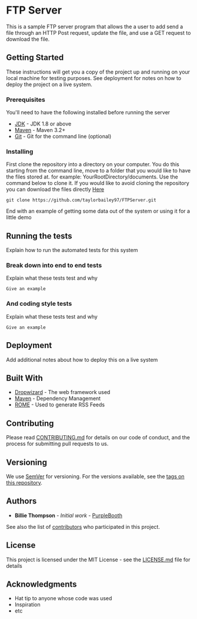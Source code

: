 # FTP Server

This is a sample FTP server program that allows the a user to add send a file through an HTTP Post request, update the file, and use a GET request to download the file.

## Getting Started

These instructions will get you a copy of the project up and running on your local machine for testing purposes. See deployment for notes on how to deploy the project on a live system.

### Prerequisites

You'll need to have the following installed before running the server
* [JDK](https://www.oracle.com/java/technologies/javase-downloads.html) - JDK 1.8 or above
* [Maven](https://maven.apache.org/download.cgi) - Maven 3.2+
* [Git](https://git-scm.com/downloads) - Git for the command line (optional)

### Installing

First clone the repository into a directory on your computer. You do this starting from the command line, move to a folder that you would like to have the files stored at. for example: YourRootDirectory/documents. Use the command below to clone it. If you would like to avoid cloning the repository you can download the files directly [Here](https://github.com/taylorbailey97/FTPServer/archive/master.zip)

```
git clone https://github.com/taylorbailey97/FTPServer.git
```

End with an example of getting some data out of the system or using it for a little demo

## Running the tests

Explain how to run the automated tests for this system

### Break down into end to end tests

Explain what these tests test and why

```
Give an example
```

### And coding style tests

Explain what these tests test and why

```
Give an example
```

## Deployment

Add additional notes about how to deploy this on a live system

## Built With

* [Dropwizard](https://www.oracle.com/java/technologies/javase-downloads.html) - The web framework used
* [Maven](https://maven.apache.org/) - Dependency Management
* [ROME](https://rometools.github.io/rome/) - Used to generate RSS Feeds

## Contributing

Please read [CONTRIBUTING.md](https://gist.github.com/PurpleBooth/b24679402957c63ec426) for details on our code of conduct, and the process for submitting pull requests to us.

## Versioning

We use [SemVer](http://semver.org/) for versioning. For the versions available, see the [tags on this repository](https://github.com/your/project/tags). 

## Authors

* **Billie Thompson** - *Initial work* - [PurpleBooth](https://github.com/PurpleBooth)

See also the list of [contributors](https://github.com/your/project/contributors) who participated in this project.

## License

This project is licensed under the MIT License - see the [LICENSE.md](LICENSE.md) file for details

## Acknowledgments

* Hat tip to anyone whose code was used
* Inspiration
* etc
